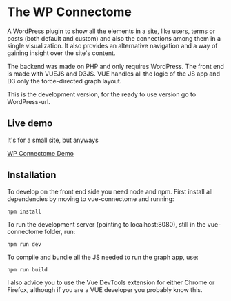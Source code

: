 # The WP Connectome

A WordPress plugin to show all the elements in a site, like users, terms or posts (both default and custom)
and also the connections among them in a single visualization. It also provides an alternative navigation
and a way of gaining insight over the site's content.

The backend was made on PHP and only requires WordPress. The front end is made with VUEJS
and D3JS. VUE handles all the logic of the JS app and D3 only the force-directed graph layout.

This is the development version, for the ready to use version go to WordPress-url.

## Live demo

It's for a small site, but anyways

[WP Connectome Demo](https://dantecubantours.com/graph/)

## Installation

To develop on the front end side you need node and npm.
First install all dependencies by moving to vue-connectome and running:

`npm install`

To run the development server (pointing to localhost:8080), still in the vue-connectome folder, run:

`npm run dev`

To compile and bundle all the JS needed to run the graph app, use:

`npm run build`

I also advice you to use the Vue DevTools extension for either Chrome or Firefox,
although if you are a VUE developer you probably know this.
